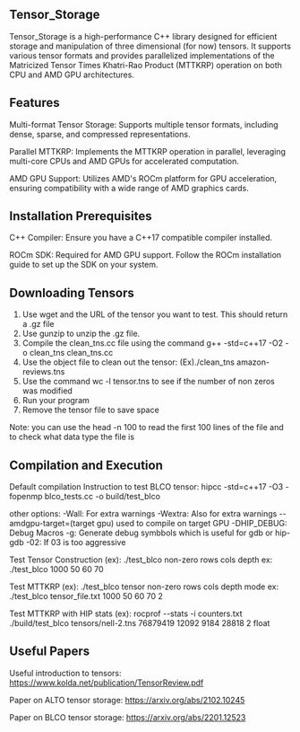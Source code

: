 ## Tensor_Storage

Tensor_Storage is a high-performance C++ library designed for efficient storage and manipulation of three dimensional (for now) tensors. It supports various tensor formats and provides parallelized implementations of the Matricized Tensor Times Khatri-Rao Product (MTTKRP) operation on both CPU and AMD GPU architectures.

## Features

Multi-format Tensor Storage: Supports multiple tensor formats, including dense, sparse, and compressed representations.

Parallel MTTKRP: Implements the MTTKRP operation in parallel, leveraging multi-core CPUs and AMD GPUs for accelerated computation.

AMD GPU Support: Utilizes AMD's ROCm platform for GPU acceleration, ensuring compatibility with a wide range of AMD graphics cards.

## Installation Prerequisites

C++ Compiler: Ensure you have a C++17 compatible compiler installed.

ROCm SDK: Required for AMD GPU support. Follow the ROCm installation guide
 to set up the SDK on your system.

## Downloading Tensors

1. Use wget and the URL of the tensor you want to test. This should return a .gz file
2. Use gunzip to unzip the .gz file.
3. Compile the clean_tns.cc file using the command g++ -std=c++17 -O2 -o clean_tns clean_tns.cc
4. Use the object file to clean out the tensor: (Ex)./clean_tns amazon-reviews.tns 
5. Use the command wc -l tensor.tns to see if the number of non zeros was modified
6. Run your program
7. Remove the tensor file to save space

Note: you can use the head -n 100 to read the first 100 lines of the file and to check what data
type the file is

## Compilation and Execution

Default compilation Instruction to test BLCO tensor: hipcc -std=c++17 -O3 -fopenmp blco_tests.cc -o build/test_blco

other options:
-Wall: For extra warnings
-Wextra: Also for extra warnings
--amdgpu-target=(target gpu) used to compile on target GPU
-DHIP_DEBUG: Debug Macros
-g: Generate debug symbbols which is useful for gdb or hip-gdb
-02: If 03 is too aggressive

Test Tensor Construction (ex): ./test_blco non-zero rows cols depth 
ex: ./test_blco 1000 50 60 70

Test MTTKRP (ex): ./test_blco tensor non-zero rows cols depth mode
ex: ./test_blco tensor_file.txt 1000 50 60 70 2

Test MTTKRP with HIP stats (ex): rocprof --stats -i counters.txt 
./build/test_blco tensors/nell-2.tns 76879419 12092 9184 28818 2 float

## Useful Papers

Useful introduction to tensors: https://www.kolda.net/publication/TensorReview.pdf

Paper on ALTO tensor storage: https://arxiv.org/abs/2102.10245

Paper on BLCO tensor storage: https://arxiv.org/abs/2201.12523



 





